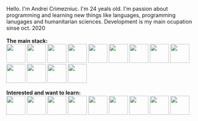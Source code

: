 Hello. I'm Andrei Crimezniuc. I'm 24 yeals old. I'm passion about programming and learning new things like languages, programming lanugages and humanitarian sciences. Development is my main ocupation sinse oct. 2020 <br>
<br>
<b>The main stack:</b> <br>
<img height=50 weight=50 src="https://cdn.jsdelivr.net/gh/devicons/devicon/icons/go/go-original-wordmark.svg" />
 <img height=50 weight=50 src="https://cdn.jsdelivr.net/gh/devicons/devicon/icons/php/php-original.svg" />
<img height=50 weight=50 src="https://cdn.jsdelivr.net/gh/devicons/devicon/icons/mysql/mysql-original-wordmark.svg" />
<img height=50 weight=50 src="https://cdn.jsdelivr.net/gh/devicons/devicon/icons/css3/css3-original.svg" />
<img height=50 weight=50 src="https://cdn.jsdelivr.net/gh/devicons/devicon/icons/html5/html5-original.svg" />
<img height=50 weight=50 src="https://cdn.jsdelivr.net/gh/devicons/devicon/icons/docker/docker-original-wordmark.svg" />
<img height=50 weight=50 src="https://cdn.jsdelivr.net/gh/devicons/devicon/icons/linux/linux-original.svg" />
<img height=50 weight=50 src="https://cdn.jsdelivr.net/gh/devicons/devicon/icons/symfony/symfony-original-wordmark.svg" />
<img height=50 weight=50 src="https://cdn.jsdelivr.net/gh/devicons/devicon/icons/javascript/javascript-original.svg" />
<img height=50 weight=50 src="https://cdn.jsdelivr.net/gh/devicons/devicon/icons/git/git-original.svg" />
<img height=50 weight=50 src="https://cdn.jsdelivr.net/gh/devicons/devicon/icons/graphql/graphql-plain-wordmark.svg" />
<img height=50 weight=50 src="https://cdn.jsdelivr.net/gh/devicons/devicon/icons/ssh/ssh-original-wordmark.svg" />
<img height=50 weight=50 src="https://cdn.jsdelivr.net/gh/devicons/devicon/icons/vim/vim-original.svg" />

<b>Interested and want to learn:</b>
<br>
<img height=50 weight=50 src="https://cdn.jsdelivr.net/gh/devicons/devicon/icons/typescript/typescript-original.svg" />
<img height=50 weight=50 src="https://cdn.jsdelivr.net/gh/devicons/devicon/icons/kubernetes/kubernetes-plain-wordmark.svg" />
<img height=50 weight=50 src="https://cdn.jsdelivr.net/gh/devicons/devicon/icons/react/react-original-wordmark.svg" />
<img height=50 weight=50 src="https://cdn.jsdelivr.net/gh/devicons/devicon/icons/bash/bash-original.svg" />
<img height=50 weight=50 src="https://cdn.jsdelivr.net/gh/devicons/devicon/icons/jenkins/jenkins-original.svg" />
<img height=50 weight=50 src="https://cdn.jsdelivr.net/gh/devicons/devicon/icons/mongodb/mongodb-original-wordmark.svg" />
<img height=50 weight=50 src="https://cdn.jsdelivr.net/gh/devicons/devicon/icons/nestjs/nestjs-plain.svg" />
<img height=50 weight=50 src="https://cdn.jsdelivr.net/gh/devicons/devicon/icons/postgresql/postgresql-original-wordmark.svg" />
<img height=50 weight=50 src="https://cdn.jsdelivr.net/gh/devicons/devicon/icons/nodejs/nodejs-original-wordmark.svg" />


